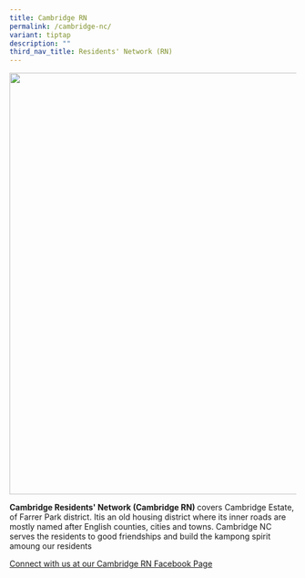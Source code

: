 ```yaml
---
title: Cambridge RN
permalink: /cambridge-nc/
variant: tiptap
description: ""
third_nav_title: Residents' Network (RN)
---
```

<div class="isomer-image-wrapper">
<img style="width: 740px; color: rgb(0, 0, 0); font-family: system-ui, -apple-system, &quot;system-ui&quot;, &quot;Segoe UI&quot;, Roboto, Oxygen, Ubuntu, Cantarell, &quot;Open Sans&quot;, &quot;Helvetica Neue&quot;, sans-serif; font-size: medium; font-style: normal; font-variant-ligatures: normal; font-variant-caps: normal; font-weight: 400; letter-spacing: normal; orphans: 2; text-align: start; text-indent: 0px; text-transform: none; widows: 2; word-spacing: 0px; -webkit-text-stroke-width: 0px; white-space: normal; text-decoration-thickness: initial; text-decoration-style: initial; text-decoration-color: initial;" height="auto" width="100%" src="https://moca.sgp1.cdn.digitaloceanspaces.com/Our%20Communities/64f7085e5c4fe4a7f68260e6_25%2520%2526%252026%2520July%25202022(11).webp">
</div>
<p><strong>Cambridge Residents' Network (Cambridge RN) </strong>covers Cambridge
Estate, of Farrer Park district. Itis an old housing district where its
inner roads are mostly named after English counties, cities and towns.
Cambridge NC serves the residents to good friendships and build the kampong
spirit amoung our residents</p>
<p><a href="https://www.facebook.com/MoulmeinCambridgeRN" rel="noopener nofollow" target="_blank">Connect with us at our Cambridge RN Facebook Page</a>
</p>